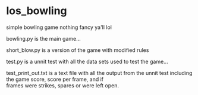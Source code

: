 # los_bowling
simple bowling game nothing fancy ya'll lol
   
   bowling.py is the main game...
   
   short_blow.py is a version of the game with modified rules
 
   test.py is a unnit test with all the data sets used to test the game...
 
   test_print_out.txt is a text file with all the output from the unnit test including the game score, score per frame, and if       
      frames were strikes, spares or were left open.

